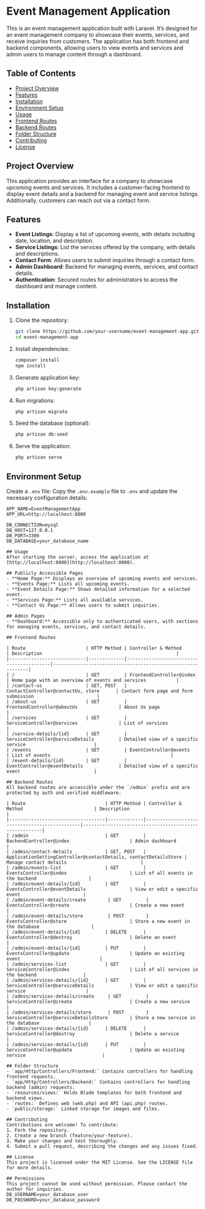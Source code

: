 # Event Management Application

This is an event management application built with Laravel. It’s designed for an event management company to showcase their events, services, and receive inquiries from customers. The application has both frontend and backend components, allowing users to view events and services and admin users to manage content through a dashboard.

## Table of Contents
- [Project Overview](#project-overview)
- [Features](#features)
- [Installation](#installation)
- [Environment Setup](#environment-setup)
- [Usage](#usage)
- [Frontend Routes](#frontend-routes)
- [Backend Routes](#backend-routes)
- [Folder Structure](#folder-structure)
- [Contributing](#contributing)
- [License](#license)

## Project Overview

This application provides an interface for a company to showcase upcoming events and services. It includes a customer-facing frontend to display event details and a backend for managing event and service listings. Additionally, customers can reach out via a contact form.

## Features
- **Event Listings**: Display a list of upcoming events, with details including date, location, and description.
- **Service Listings**: List the services offered by the company, with details and descriptions.
- **Contact Form**: Allows users to submit inquiries through a contact form.
- **Admin Dashboard**: Backend for managing events, services, and contact details.
- **Authentication**: Secured routes for administrators to access the dashboard and manage content.

## Installation

1. Clone the repository:
    ```bash
    git clone https://github.com/your-username/event-management-app.git
    cd event-management-app
    ```

2. Install dependencies:
    ```bash
    composer install
    npm install
    ```

3. Generate application key:
    ```bash
    php artisan key:generate
    ```

4. Run migrations:
    ```bash
    php artisan migrate
    ```

5. Seed the database (optional):
    ```bash
    php artisan db:seed
    ```

6. Serve the application:
    ```bash
    php artisan serve
    ```

## Environment Setup

Create a `.env` file: Copy the `.env.example` file to `.env` and update the necessary configuration details:

```plaintext
APP_NAME=EventManagementApp
APP_URL=http://localhost:8000

DB_CONNECTION=mysql
DB_HOST=127.0.0.1
DB_PORT=3306
DB_DATABASE=your_database_name

## Usage
After starting the server, access the application at [http://localhost:8000](http://localhost:8000).

## Publicly Accessible Pages
- **Home Page:** Displays an overview of upcoming events and services.
- **Events Page:** Lists all upcoming events.
- **Event Details Page:** Shows detailed information for a selected event.
- **Services Page:** Lists all available services.
- **Contact Us Page:** Allows users to submit inquiries.

## Admin Pages
- **Dashboard:** Accessible only to authenticated users, with sections for managing events, services, and contact details.

## Frontend Routes

| Route                      | HTTP Method | Controller & Method                      | Description                                                 |
|----------------------------|-------------|------------------------------------------|-------------------------------------------------------------|
| /                          | GET         | FrontendController@index                 | Home page with an overview of events and services           |
| /contact-us                | GET, POST   | ContactController@contactUs, store      | Contact form page and form submission                       |
| /about-us                  | GET         | FrontendController@aboutUs               | About Us page                                              |
| /services                  | GET         | ServiceController@services               | List of services                                          |
| /service-details/{id}      | GET         | ServiceController@serviceDetails         | Detailed view of a specific service                         |
| /events                    | GET         | EventController@events                   | List of events                                            |
| /event-details/{id}        | GET         | EventController@eventDetails             | Detailed view of a specific event                           |

## Backend Routes
All backend routes are accessible under the `/admin` prefix and are protected by auth and verified middleware.

| Route                             | HTTP Method | Controller & Method                          | Description                                           |
|-----------------------------------|-------------|----------------------------------------------|-------------------------------------------------------|
| /admin                            | GET         | BackendController@index                      | Admin dashboard                                     |
| /admin/contact-details            | GET, POST   | ApplicationSettingController@contactDetails, contactDetailsStore | Manage contact details                           |
| /admin/events-list                | GET         | EventsController@index                       | List of all events in the backend                   |
| /admin/event-details/{id}         | GET         | EventsController@eventDetails                | View or edit a specific event                       |
| /admin/event-details/create        | GET         | EventsController@create                      | Create a new event                                  |
| /admin/event-details/store         | POST        | EventsController@store                       | Store a new event in the database                   |
| /admin/event-details/{id}         | DELETE      | EventsController@destroy                     | Delete an event                                     |
| /admin/event-details/{id}         | PUT         | EventsController@update                      | Update an existing event                             |
| /admin/services-list              | GET         | ServiceController@index                      | List of all services in the backend                 |
| /admin/services-details/{id}      | GET         | ServiceController@serviceDetails             | View or edit a specific service                      |
| /admin/services-details/create     | GET         | ServiceController@create                     | Create a new service                                 |
| /admin/services-details/store      | POST        | ServiceController@serviceDetailsStore        | Store a new service in the database                  |
| /admin/services-details/{id}      | DELETE      | ServiceController@destroy                    | Delete a service                                     |
| /admin/services-details/{id}      | PUT         | ServiceController@update                     | Update an existing service                            |

## Folder Structure
- `app/Http/Controllers/Frontend:` Contains controllers for handling frontend requests.
- `app/Http/Controllers/Backend:` Contains controllers for handling backend (admin) requests.
- `resources/views:` Holds Blade templates for both frontend and backend views.
- `routes:` Defines web (web.php) and API (api.php) routes.
- `public/storage:` Linked storage for images and files.

## Contributing
Contributions are welcome! To contribute:
1. Fork the repository.
2. Create a new branch (feature/your-feature).
3. Make your changes and test thoroughly.
4. Submit a pull request, describing the changes and any issues fixed.

## License
This project is licensed under the MIT License. See the LICENSE file for more details.

## Permissions
This project cannot be used without permission. Please contact the author for inquiries.
DB_USERNAME=your_database_user
DB_PASSWORD=your_database_password
